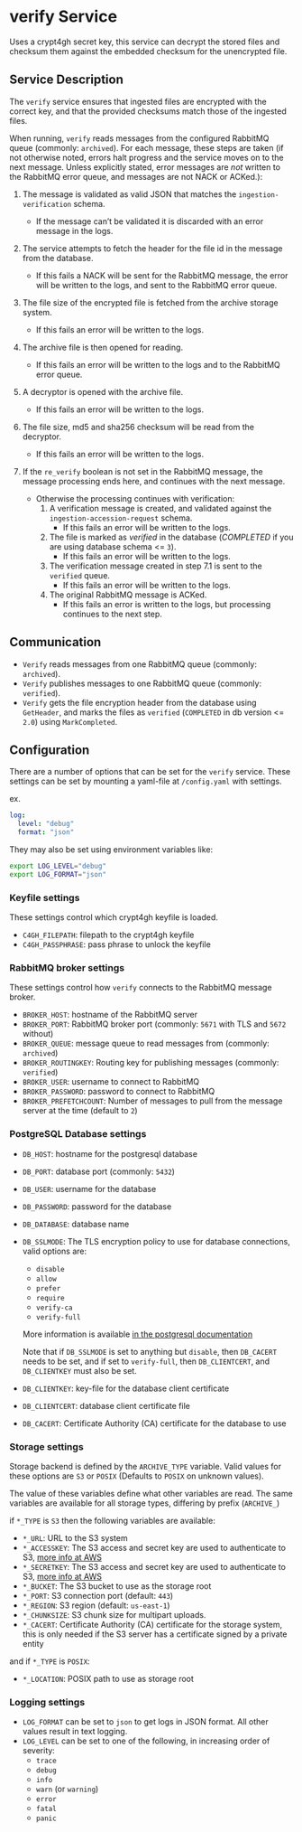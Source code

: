 # verify Service

Uses a crypt4gh secret key, this service can decrypt the stored files and checksum them against the embedded checksum for the unencrypted file.

## Service Description

The `verify` service ensures that ingested files are encrypted with the correct key, and that the provided checksums match those of the ingested files.

When running, `verify` reads messages from the configured RabbitMQ queue (commonly: `archived`).
For each message, these steps are taken (if not otherwise noted, errors halt progress and the service moves on to the next message.
Unless explicitly stated, error messages are *not* written to the RabbitMQ error queue, and messages are not NACK or ACKed.):

1. The message is validated as valid JSON that matches the `ingestion-verification` schema.
    - If the message can’t be validated it is discarded with an error message in the logs.
2. The service attempts to fetch the header for the file id in the message from the database.
    - If this fails a NACK will be sent for the RabbitMQ message, the error will be written to the logs, and sent to the RabbitMQ error queue.
3. The file size of the encrypted file is fetched from the archive storage system.
    - If this fails an error will be written to the logs.
4. The archive file is then opened for reading.
    - If this fails an error will be written to the logs and to the RabbitMQ error queue.
5. A decryptor is opened with the archive file.
    - If this fails an error will be written to the logs.
6. The file size, md5 and sha256 checksum will be read from the decryptor.
    - If this fails an error will be written to the logs.
7. If the `re_verify` boolean is not set in the RabbitMQ message, the message processing ends here, and continues with the next message.

    - Otherwise the processing continues with verification:
      1. A verification message is created, and validated against the `ingestion-accession-request` schema.
          - If this fails an error will be written to the logs.
      2. The file is marked as *verified* in the database (*COMPLETED* if you are using database schema <= `3`).
          - If this fails an error will be written to the logs.
      3. The verification message created in step 7.1 is sent to the `verified` queue.
          - If this fails an error will be written to the logs.
      4. The original RabbitMQ message is ACKed.
          - If this fails an error is written to the logs, but processing continues to the next step.

## Communication

- `Verify` reads messages from one RabbitMQ queue (commonly: `archived`).
- `Verify` publishes messages to one RabbitMQ queue (commonly: `verified`).
- `Verify` gets the file encryption header from the database using `GetHeader`,
and marks the files as `verified` (`COMPLETED` in db version <= `2.0`) using `MarkCompleted`.

## Configuration

There are a number of options that can be set for the `verify` service.
These settings can be set by mounting a yaml-file at `/config.yaml` with settings.

ex.

```yaml
log:
  level: "debug"
  format: "json"
```

They may also be set using environment variables like:

```bash
export LOG_LEVEL="debug"
export LOG_FORMAT="json"
```

### Keyfile settings

These settings control which crypt4gh keyfile is loaded.

- `C4GH_FILEPATH`: filepath to the crypt4gh keyfile
- `C4GH_PASSPHRASE`: pass phrase to unlock the keyfile

### RabbitMQ broker settings

These settings control how `verify` connects to the RabbitMQ message broker.

- `BROKER_HOST`: hostname of the RabbitMQ server
- `BROKER_PORT`: RabbitMQ broker port (commonly: `5671` with TLS and `5672` without)
- `BROKER_QUEUE`: message queue to read messages from (commonly: `archived`)
- `BROKER_ROUTINGKEY`: Routing key for publishing messages (commonly: `verified`)
- `BROKER_USER`: username to connect to RabbitMQ
- `BROKER_PASSWORD`: password to connect to RabbitMQ
- `BROKER_PREFETCHCOUNT`: Number of messages to pull from the message server at the time (default to `2`)

### PostgreSQL Database settings

- `DB_HOST`: hostname for the postgresql database
- `DB_PORT`: database port (commonly: `5432`)
- `DB_USER`: username for the database
- `DB_PASSWORD`: password for the database
- `DB_DATABASE`: database name
- `DB_SSLMODE`: The TLS encryption policy to use for database connections, valid options are:
    - `disable`
    - `allow`
    - `prefer`
    - `require`
    - `verify-ca`
    - `verify-full`

  More information is available
  [in the postgresql documentation](https://www.postgresql.org/docs/current/libpq-ssl.html#LIBPQ-SSL-PROTECTION)

  Note that if `DB_SSLMODE` is set to anything but `disable`, then `DB_CACERT` needs to be set,
  and if set to `verify-full`, then `DB_CLIENTCERT`, and `DB_CLIENTKEY` must also be set.

- `DB_CLIENTKEY`: key-file for the database client certificate
- `DB_CLIENTCERT`: database client certificate file
- `DB_CACERT`: Certificate Authority (CA) certificate for the database to use

### Storage settings

Storage backend is defined by the `ARCHIVE_TYPE` variable.
Valid values for these options are `S3` or `POSIX`
(Defaults to `POSIX` on unknown values).

The value of these variables define what other variables are read.
The same variables are available for all storage types, differing by prefix (`ARCHIVE_`)

if `*_TYPE` is `S3` then the following variables are available:

- `*_URL`: URL to the S3 system
- `*_ACCESSKEY`: The S3 access and secret key are used to authenticate to S3,
 [more info at AWS](https://docs.aws.amazon.com/general/latest/gr/aws-sec-cred-types.html#access-keys-and-secret-access-keys)
- `*_SECRETKEY`: The S3 access and secret key are used to authenticate to S3,
 [more info at AWS](https://docs.aws.amazon.com/general/latest/gr/aws-sec-cred-types.html#access-keys-and-secret-access-keys)
- `*_BUCKET`: The S3 bucket to use as the storage root
- `*_PORT`: S3 connection port (default: `443`)
- `*_REGION`: S3 region (default: `us-east-1`)
- `*_CHUNKSIZE`: S3 chunk size for multipart uploads.
- `*_CACERT`: Certificate Authority (CA) certificate for the storage system, this is only needed if the S3 server has a certificate signed by a private entity

and if `*_TYPE` is `POSIX`:

- `*_LOCATION`: POSIX path to use as storage root

### Logging settings

- `LOG_FORMAT` can be set to `json` to get logs in JSON format. All other values result in text logging.
- `LOG_LEVEL` can be set to one of the following, in increasing order of severity:
    - `trace`
    - `debug`
    - `info`
    - `warn` (or `warning`)
    - `error`
    - `fatal`
    - `panic`
